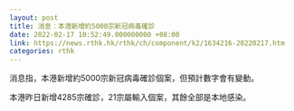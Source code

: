 ```yaml
---
layout: post
title: 消息：本港新增約5000宗新冠病毒確診
date: 2022-02-17 10:52:49.000000000 +08:00
link: https://news.rthk.hk/rthk/ch/component/k2/1634216-20220217.htm
categories: rthk
---
```


消息指，本港新增約5000宗新冠病毒確診個案，但預計數字會有變動。

本港昨日新增4285宗確診，21宗屬輸入個案，其餘全部是本地感染。
